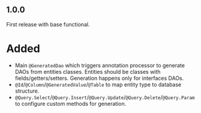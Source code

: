 ## 1.0.0
First release with base functional.
# Added
 - Main `@GeneratedDao` which triggers annotation processor to generate DAOs
 from entities classes. Entities should be classes with fields/getters/setters.
 Generation happens only for interfaces DAOs.
 - `@Id`/`@Column`/`@GeneratedValue`/`@Table` to map entity type to database structure.
 - `@Query.Select`/`@Query.Insert`/`@Query.Update`/`@Query.Delete`/`@Query.Param` to
 configure custom methods for generation.